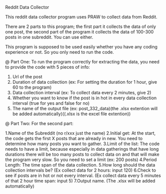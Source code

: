 Reddit Data Collector

This reddit data collector program uses PRAW to collect data from Reddit.

There are 2 parts to this program; the first part it collects the data of only one post, the second part of the program it collects the data of 100-300 posts in one subreddit. You can use either.

This program is supposed to be used easily whether you have any coding experience or not. So you only need to run the code.

@
Part One: To run the program correctly for extracting the data, you need to provide the code with 5 pieces of info: 

1. Url of the post
2. Duration of data collection (ex: For setting the duration for 1 hour, give 60 to the program)
3. Data collection interval (ex: To collect data every 2 minutes, give 2)
4. Whether you want to know if the post is in hot in every data collection interval (true for yes and false for no)
5. The name of the output file (ex: post_332_data)(the .xlsx extention will be added automatically)((.xlsx is the excel file extention))

@
Part Two: For the second part:

1.Name of the Subreddit (no r/xxx just the name)
2.Initial get: At the start, the code gets the first X posts that are already in new. You need to determine how many posts you want to gather.
3.Limit of the list: The code needs to have a limit, because especially in data gatherings that have long durations there will be too many posts to collect data on and that will make the program very slow. So you need to set a limit (ex: 200 posts)
4.Period Length: The time span of the data collection.
5.How long should the data collection intervals be? (Ex collect data for 2 hours: input 120)
6.Check to see if posts are in hot or not every interval. (Ex collect data every 5 minutes of that 2 hour time span: input 5)
7.Output name. (The .xlsx will be added automatically)
